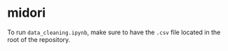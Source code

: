 # midori

To run `data_cleaning.ipynb`, make sure to have the `.csv` file located in the root of the repository.
